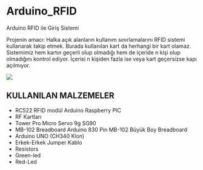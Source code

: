 # Arduino_RFID
Arduino RFID ile  Giriş Sistemi 

Projenin amacı: Halka açık alanların kullanım sınırlamalarını RFID sistemi kullanarak takip etmek. 
Burada kullanılan kart da herhangi bir kart olamaz. Sistemimiz hem kartın geçerli olup olmadığı hem de 
içeride n kişi olup olmadığını kontrol ediyor. İçerisi n kişiden fazla ise veya kart geçersizse kapı açılmıyor.

![](https://github.com/kubraturkoglu/Arduino_RFID/blob/main/images/arduino_RF%C4%B0D.PNG)

## KULLANILAN MALZEMELER

-	RC522 RFID modül Arduino Raspberry PIC
-	RF Kartları
-	Tower Pro Micro Servo 9g SG90 
-	MB-102 Breadboard Arduino 830 Pin MB-102 Büyük Boy Breadboard
-	Arduino UNO (CH340 Klon)
-	Erkek-Erkek Jumper Kablo
-	Resistors
- Green-led
- Red-Led

